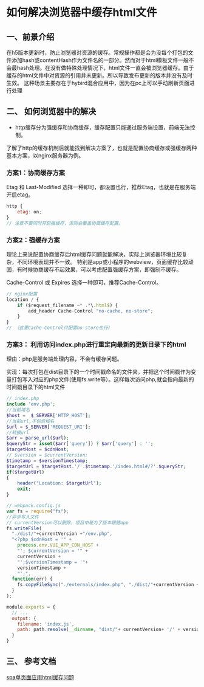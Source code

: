 <!--
 * @Description: 
 * @Author: yanyuanfeng
 * @Date: 2022-06-16 10:59:21
 * @LastEditors: yanyuanfeng
 * @LastEditTime: 2022-06-16 11:32:43
-->
# 如何解决浏览器中缓存html文件

## 一、前景介绍

在h5版本更新时，防止浏览器对资源的缓存。常规操作都是会为没每个打包的文件添加hash或contentHash作为文件名的一部分。然而对于html模板文件一般不会最hash处理。在没有做特殊处理情况下，html文件一直会被浏览器缓存。由于缓存的html文件中对资源的引用并未更新。所以导致发布更新的版本并没有及时生效。
这种场景主要存在于hybird混合应用中，因为在pc上可以手动刷新页面进行处理

## 二、 如何浏览器中的解决

- http缓存分为强缓存和协商缓存，缓存配置只能通过服务端设置，前端无法控制。


了解了http的缓存机制后就能找到解决方案了，也就是配置协商缓存或强缓存两种基本方案，以nginx服务器为例。


### 方案1：协商缓存方案

Etag 和 Last-Modified 选择一种即可，都设置也行，推荐Etag，也就是在服务端开启etag。

```javascript
http {
    etag: on;
}
// 注意不要同时开启强缓存，否则会覆盖协商缓存配置。
```

### 方案2：强缓存方案

理论上来说配置协商缓存后html缓存问题就能解决，实际上浏览器环境比较复杂，不同环境表现并不一致。
特别是app或小程序的webview，页面缓存比较顽固，有时候协商缓存不起效果，可以考虑配置强缓存方案，即强制不缓存。

Cache-Control 或 Expires 选择一种即可，推荐Cache-Control。

```javascript
// nginx配置
location / {
    if ($request_filename ~* .*\.html$) {
        add_header Cache-Control "no-cache, no-store";
    }
}
// （这里Cache-Control只配置no-store也行）
```
### 方案3： 利用访问index.php进行重定向最新的更新目录下的html

理由：php是服务端处理内容，不会有缓存问题。

实现：每次打包在dist目录下的一个时间戳命名的文件夹，并把这个时间戳作为变量打包写入对应的php文件(使用fs.write等）。这样每次访问php,就会指向最新的时间戳目录下的html文件

```php
// index.php
include 'env.php';
//当前域名
$host =  $_SERVER['HTTP_HOST'];
//当前url,不包含域名
$url = $_SERVER['REQUEST_URI'];
//转换url
$arr = parse_url($url);
$queryStr = isset($arr['query']) ? $arr['query'] : '';
$targetHost = $cdnHost;
// $version = $currentVersion;
$timetamp = $versionTimestamp;
$targetUrl = $targetHost.'/'.$timetamp.'/index.html#/?'.$queryStr;
if($targetUrl)
{
	header("Location: $targetUrl");
    exit;
}
```

``` javascript
// webpack.config.js
var fs = require("fs");
//异步写入文件
// currentVersion可以删除，项目中是为了版本跟随app
fs.writeFile(
  "./dist/"+currentVersion +"/env.php",
  "<?php $cdnHost = '" +
    process.env.VUE_APP_CDN_HOST +
    "'; $currentVersion = '" +
    currentVersion +
    "';$versionTimestamp = '"+
    versionTimestamp + 
    "';",
  function(err) {
    fs.copyFileSync("./externals/index.php", "./dist/"+currentVersion +"/index.php");
  }
);

module.exports = {
  // ...
  output: {
    filename: 'index.js',
    path: path.resolve(__dirname, "dist/"+ currentVersion+ '/' + versionTimestamp)
  }
}

```

## 三、 参考文档

[spa单页面应用html缓存问题](https://blog.csdn.net/u010059669/article/details/120822527)